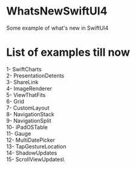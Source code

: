 # WhatsNewSwiftUI4
Some example of what's new in SwiftUI4

# List of examples till now
1- SwiftCharts\
2- PresentationDetents\
3- ShareLink\
4- ImageRenderer\
5- ViewThatFits\
6- Grid\
7- CustomLayout\
8- NavigationStack\
9- NavigationSplit\
10- iPadOSTable\
11- Gauge\
12- MultiDatePicker\
13- TapGestureLocation\
14- ShadowUpdates\
15- ScrollViewUpdates\
